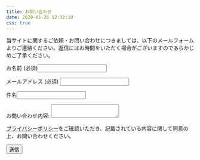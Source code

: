 ```yaml
---
title: お問い合わせ
date: 2020-01-26 12:32:19
css: true
---
```


当サイトに関するご依頼・お問い合わせにつきましては、以下のメールフォームよりご連絡ください。返信にはお時間をいただく場合がございますのであらかじめご了承ください。

<form class="contact" name="contact" method="POST" data-netlify="true" action="/contact/completed/">
  <p>
    <label>お名前 (必須)<input type="text" name="name" required/></label>
  </p>
  <p>
    <label>メールアドレス (必須) <input type="email" name="email" required/></label>
  </p>
  <p>
    <label>件名<input type="text" name="subject" /></label>
  </p>
  <p>
    <label>お問い合わせ内容: <textarea name="message" required></textarea></label>
  </p>
  <p style="font-size: 14px">
    <a href="/privacy/#個人情報について" target="\_blank">プライバシーポリシー</a>をご確認いただき、記載されている内容に関して同意の上、お問い合わせください。
  </p>
  <p>
    <button id="submit" type="submit">送信</button>
  </p>
</form>

<script>    
    const btn = document.getElementById('submit');
    const elm = document.forms.contact;

    window.addEventListener('beforeunload', checkTransition);

    btn.addEventListener('click', ()=> {
        window.removeEventListener('beforeunload', checkTransition);
    });

    function checkTransition(e) {
        if(elm.name.value || elm.email.value || elm.subject.value || elm.message.value) {
            e.returnValue = "入力した内容が失われます。よろしいですか？";      
        }      
    }
</script>
